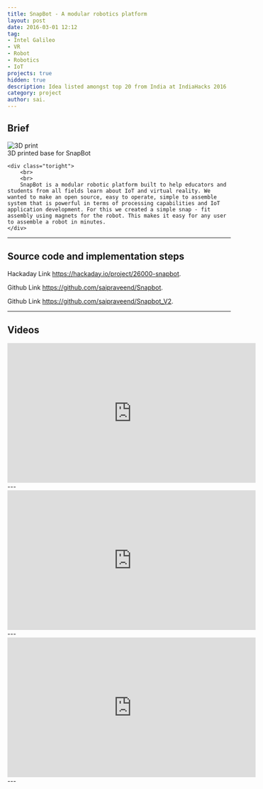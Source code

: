 ```yaml
---
title: SnapBot - A modular robotics platform
layout: post
date: 2016-03-01 12:12
tag: 
- Intel Galileo
- VR
- Robot
- Robotics
- IoT
projects: true
hidden: true
description: Idea listed amongst top 20 from India at IndiaHacks 2016
category: project
author: sai.
---
```


## Brief


<div class="side-by-side">
    <div class="toleft">
        <img class="image" src="{{ site.url }}/assets/images/Snapbot/1.jpg" alt="3D print">
        <figcaption class="caption">3D printed base for SnapBot</figcaption>
    </div>

    <div class="toright">
    	<br>
    	<br>
        SnapBot is a modular robotic platform built to help educators and students from all fields learn about IoT and virtual reality. We wanted to make an open source, easy to operate, simple to assemble system that is powerful in terms of processing capabilities and IoT application development. For this we created a simple snap - fit assembly using magnets for the robot. This makes it easy for any user to assemble a robot in minutes.
    </div>
</div>

---

## Source code and implementation steps

Hackaday Link <https://hackaday.io/project/26000-snapbot>.

Github Link <https://github.com/saipraveend/Snapbot>.

Github Link <https://github.com/saipraveend/Snapbot_V2>.

---

## Videos

<iframe width="560" height="315" src="https://www.youtube-nocookie.com/embed/TtIzp1k-g44?rel=0" frameborder="0" allow="autoplay; encrypted-media" allowfullscreen></iframe>
---
<iframe width="560" height="315" src="https://www.youtube-nocookie.com/embed/6k6UTaQzTbw?rel=0" frameborder="0" allow="autoplay; encrypted-media" allowfullscreen></iframe>
---
<iframe width="560" height="315" src="https://www.youtube-nocookie.com/embed/8sAbYBPh2T0?rel=0" frameborder="0" allow="autoplay; encrypted-media" allowfullscreen></iframe>
---
